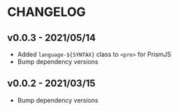 # CHANGELOG

## v0.0.3 - 2021/05/14

-   Added `language-${SYNTAX}` class to `<pre>` for PrismJS
-   Bump dependency versions

## v0.0.2 - 2021/03/15

-   Bump dependency versions
